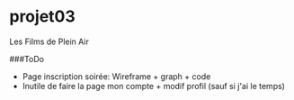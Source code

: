 # projet03
Les Films de Plein Air

###ToDo

- Page inscription soirée: Wireframe + graph + code
- Inutile de faire la page mon compte + modif profil (sauf si j'ai le temps)

